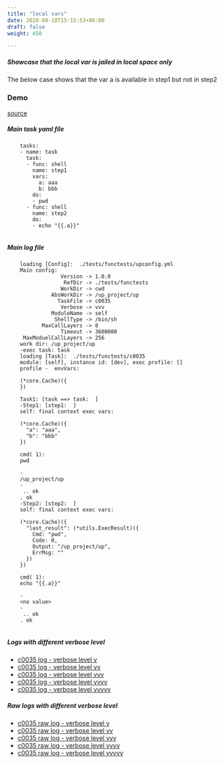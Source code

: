 ```yaml
---
title: "local vars"
date: 2020-08-18T15:15:53+88:00
draft: false
weight: 450

---
```


##### Showcase that the local var is jailed in local space only

The below case shows that the var a is available in step1 but not in step2


### Demo








[source](https://github.com/upcmd/up/blob/master/tests/functests/c0035.yml)

##### Main task yaml file
```
    tasks:
    - name: task
      task:
      - func: shell
        name: step1
        vars:
          a: aaa
          b: bbb
        do:
        - pwd
      - func: shell
        name: step2
        do:
        - echo "{{.a}}"
    
```
##### Main log file
```
    loading [Config]:  ./tests/functests/upconfig.yml
    Main config:
                 Version -> 1.0.0
                  RefDir -> ./tests/functests
                 WorkDir -> cwd
              AbsWorkDir -> /up_project/up
                TaskFile -> c0035
                 Verbose -> vvv
              ModuleName -> self
               ShellType -> /bin/sh
           MaxCallLayers -> 8
                 Timeout -> 3600000
     MaxModuelCallLayers -> 256
    work dir: /up_project/up
    -exec task: task
    loading [Task]:  ./tests/functests/c0035
    module: [self], instance id: [dev], exec profile: []
    profile -  envVars:
    
    (*core.Cache)({
    })
    
    Task1: [task ==> task:  ]
    -Step1: [step1:  ]
    self: final context exec vars:
    
    (*core.Cache)({
      "a": "aaa",
      "b": "bbb"
    })
    
    cmd( 1):
    pwd
    
    -
    /up_project/up
    -
     .. ok
    . ok
    -Step2: [step2:  ]
    self: final context exec vars:
    
    (*core.Cache)({
      "last_result": (*utils.ExecResult)({
        Cmd: "pwd",
        Code: 0,
        Output: "/up_project/up",
        ErrMsg: ""
      })
    })
    
    cmd( 1):
    echo "{{.a}}"
    
    -
    <no value>
    -
     .. ok
    . ok
    
```


##### Logs with different verbose level
* [c0035 log - verbose level v](../../logs/c0035_v)
* [c0035 log - verbose level vv](../../logs/c0035_vv)
* [c0035 log - verbose level vvv](../../logs/c0035_vvvv)
* [c0035 log - verbose level vvvv](../../logs/c0035_vvvv)
* [c0035 log - verbose level vvvvv](../../logs/c0035_vvvvv)

##### Raw logs with different verbose level
* [c0035 raw log - verbose level v](../../reflogs/c0035_v.log)
* [c0035 raw log - verbose level vv](../../reflogs/c0035_vv.log)
* [c0035 raw log - verbose level vvv](../../reflogs/c0035_vvv.log)
* [c0035 raw log - verbose level vvvv](../../reflogs/c0035_vvvv.log)
* [c0035 raw log - verbose level vvvvv](../../reflogs/c0035_vvvvv.log)







